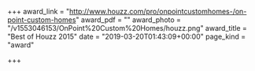 +++
award_link = "http://www.houzz.com/pro/onpointcustomhomes-/on-point-custom-homes"
award_pdf = ""
award_photo = "/v1553046153/OnPoint%20Custom%20Homes/houzz.png"
award_title = "Best of Houzz 2015"
date = "2019-03-20T01:43:09+00:00"
page_kind = "award"

+++
